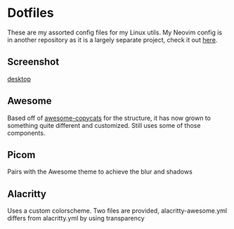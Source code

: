 # Dotfiles
These are my assorted config files for my Linux utils. My Neovim config is in another repository as it is a largely separate project, check it out [here](https://github.com/duckonaut/skelevim).

## Screenshot
[desktop](screenshot.png)
## Awesome
Based off of [awesome-copycats](https://github.com/lcpz/awesome-copycats) for the structure, it has now grown to something quite different and customized. Still uses some of those components.

## Picom
Pairs with the Awesome theme to achieve the blur and shadows

## Alacritty
Uses a custom colorscheme. Two files are provided, alacritty-awesome.yml differs from alacritty.yml by using transparency
